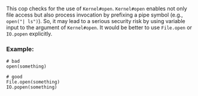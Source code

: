This cop checks for the use of `Kernel#open`.
`Kernel#open` enables not only file access but also process invocation
by prefixing a pipe symbol (e.g., `open("| ls")`).  So, it may lead to
a serious security risk by using variable input to the argument of
`Kernel#open`.  It would be better to use `File.open` or `IO.popen`
explicitly.

### Example:
    # bad
    open(something)

    # good
    File.open(something)
    IO.popen(something)